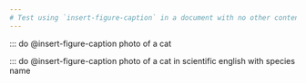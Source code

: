 ```yaml
---
# Test using `insert-figure-caption` in a document with no other content
---
```


::: do @insert-figure-caption photo of a cat

::: do @insert-figure-caption photo of a cat in scientific english with species name

